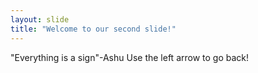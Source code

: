 ```yaml
---
layout: slide
title: "Welcome to our second slide!"
---
```

"Everything is a sign"-Ashu
Use the left arrow to go back!
